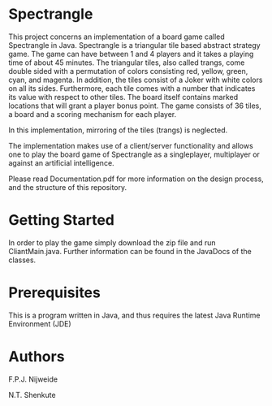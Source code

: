 # Spectrangle

This project concerns an implementation of a board game called Spectrangle in Java. Spectrangle is a triangular tile based abstract strategy game. The game can have between 1 and 4 players and it takes a playing time of about 45 minutes. The triangular tiles, also called trangs, come double sided with a permutation of colors consisting red, yellow, green, cyan, and magenta. In addition, the tiles consist of a Joker with white colors on all its sides. Furthermore, each tile comes with a number that indicates its value with respect to other tiles. The board itself contains marked locations that will grant a player bonus point. The game consists of 36 tiles, a board and a scoring mechanism for each player.

In this implementation, mirroring of the tiles (trangs) is neglected.

The implementation makes use of a client/server functionality and allows one to play the board game of Spectrangle as a singleplayer, multiplayer or against an artificial intelligence.

Please read Documentation.pdf for more information on the design process, and the structure of this repository.


# Getting Started

In order to play the game simply download the zip file and run CliantMain.java. Further information can be found in the JavaDocs of the classes.

# Prerequisites

This is a program written in Java, and thus requires the latest Java Runtime Environment (JDE)

# Authors

F.P.J. Nijweide

N.T. Shenkute
